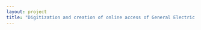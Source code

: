 ```yaml
--- 
layout: project 
title: "Digitization and creation of online access of General Electric historical photographs, 1880-1920" 
---
```



